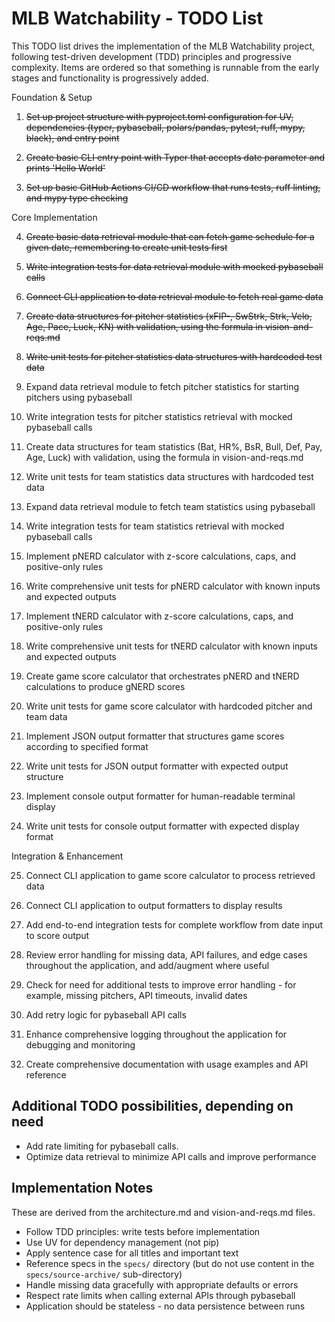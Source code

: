 # MLB Watchability - TODO List

This TODO list drives the implementation of the MLB Watchability project, following test-driven development (TDD) principles and progressive complexity. Items are ordered so that something is runnable from the early stages and functionality is progressively added.

Foundation & Setup

1. ~~Set up project structure with pyproject.toml configuration for UV, dependencies (typer, pybaseball, polars/pandas, pytest, ruff, mypy, black), and entry point~~

2. ~~Create basic CLI entry point with Typer that accepts date parameter and prints 'Hello World'~~

3. ~~Set up basic GitHub Actions CI/CD workflow that runs tests, ruff linting, and mypy type checking~~

Core Implementation

4. ~~Create basic data retrieval module that can fetch game schedule for a given date, remembering to create unit tests first~~

5. ~~Write integration tests for data retrieval module with mocked pybaseball calls~~

6. ~~Connect CLI application to data retrieval module to fetch real game data~~

7. ~~Create data structures for pitcher statistics (xFIP-, SwStrk, Strk, Velo, Age, Pace, Luck, KN) with validation, using the formula in vision-and-reqs.md~~

8. ~~Write unit tests for pitcher statistics data structures with hardcoded test data~~

9. Expand data retrieval module to fetch pitcher statistics for starting pitchers using pybaseball

10. Write integration tests for pitcher statistics retrieval with mocked pybaseball calls

11. Create data structures for team statistics (Bat, HR%, BsR, Bull, Def, Pay, Age, Luck) with validation, using the formula in vision-and-reqs.md

12. Write unit tests for team statistics data structures with hardcoded test data

13. Expand data retrieval module to fetch team statistics using pybaseball

14. Write integration tests for team statistics retrieval with mocked pybaseball calls

15. Implement pNERD calculator with z-score calculations, caps, and positive-only rules

16. Write comprehensive unit tests for pNERD calculator with known inputs and expected outputs

17. Implement tNERD calculator with z-score calculations, caps, and positive-only rules

18. Write comprehensive unit tests for tNERD calculator with known inputs and expected outputs

19. Create game score calculator that orchestrates pNERD and tNERD calculations to produce gNERD scores

20. Write unit tests for game score calculator with hardcoded pitcher and team data

21. Implement JSON output formatter that structures game scores according to specified format

22. Write unit tests for JSON output formatter with expected output structure

23. Implement console output formatter for human-readable terminal display

24. Write unit tests for console output formatter with expected display format

Integration & Enhancement

25. Connect CLI application to game score calculator to process retrieved data

26. Connect CLI application to output formatters to display results

27. Add end-to-end integration tests for complete workflow from date input to score output

28. Review error handling for missing data, API failures, and edge cases throughout the application, and add/augment where useful

29. Check for need for additional tests to improve error handling - for example, missing pitchers, API timeouts, invalid dates

30. Add retry logic for pybaseball API calls

31. Enhance comprehensive logging throughout the application for debugging and monitoring

32. Create comprehensive documentation with usage examples and API reference

## Additional TODO possibilities, depending on need

- Add rate limiting for pybaseball calls.
- Optimize data retrieval to minimize API calls and improve performance

## Implementation Notes

These are derived from the architecture.md and vision-and-reqs.md files.

- Follow TDD principles: write tests before implementation
- Use UV for dependency management (not pip)
- Apply sentence case for all titles and important text
- Reference specs in the `specs/` directory (but do not use content in the `specs/source-archive/` sub-directory)
- Handle missing data gracefully with appropriate defaults or errors
- Respect rate limits when calling external APIs through pybaseball
- Application should be stateless - no data persistence between runs
